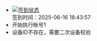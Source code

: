 - [![签到状态](https://github.com/womade/Cloud189-Actions/actions/workflows/main.yml/badge.svg?branch=main)](https://github.com/womade/Cloud189-Actions/actions/workflows/main.yml) <br> 签到时间：2025-06-16 18:43:57
- 开始执行帐号1
- 设备ID不存在，需要二次设备校验
